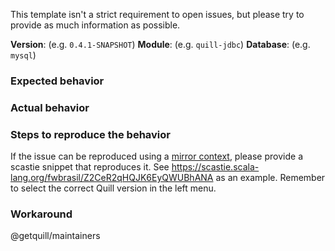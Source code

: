 This template isn't a strict requirement to open issues, but please try to provide as much information as possible.

**Version**: (e.g. `0.4.1-SNAPSHOT`)
**Module**: (e.g. `quill-jdbc`)
**Database**: (e.g. `mysql`)

### Expected behavior

### Actual behavior

### Steps to reproduce the behavior

If the issue can be reproduced using a [mirror context](http://zio.dev/zio-quill/contexts#mirror-context), please provide a scastie snippet that reproduces it. See https://scastie.scala-lang.org/fwbrasil/Z2CeR2qHQJK6EyQWUBhANA as an example. Remember to select the correct Quill version in the left menu.

### Workaround

@getquill/maintainers